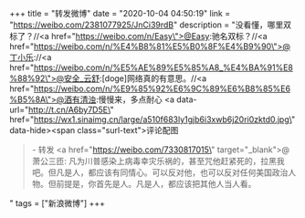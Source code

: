 +++
title = "转发微博"
date = "2020-10-04 04:50:19"
link = "https://weibo.com/2381077925/JnCi39rdB"
description = "没看懂，哪里双标了？//<a href=\"https://weibo.com/n/Easy\">@Easy</a>:驰名双标？//<a href=\"https://weibo.com/n/%E4%B8%81%E5%B0%8F%E4%B9%90\">@丁小乐</a>://<a href=\"https://weibo.com/n/%E5%AE%89%E5%85%A8_%E4%BA%91%E8%88%92\">@安全_云舒</a>:[doge]网络真的有意思。//<a href=\"https://weibo.com/n/%E9%85%92%E6%9C%89%E6%B8%85%E6%B5%8A\">@酒有清浊</a>:慢慢来，多点耐心 <a data-url=\"http://t.cn/A6by7D5E\" href=\"https://wx1.sinaimg.cn/large/a510f683ly1gjb6i3xwb6j20ri0zktd0.jpg\" data-hide><span class=\"surl-text\">评论配图</span></a><br><blockquote> - 转发 <a href=\"https://weibo.com/7330817015\" target=\"_blank\">@萧公三匝</a>: 凡为川普感染上病毒幸灾乐祸的，甚至咒他赶紧死的，拉黑我吧。但凡是人，都应该有同情心。可以反对他，也可以反对任何美国政治人物。但前提是，你首先是人。凡是人，都应该把其他人当人看。 </blockquote>"
tags = ["新浪微博"]
+++
